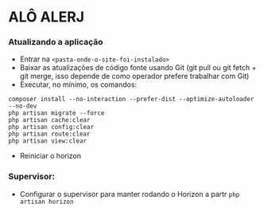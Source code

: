 # ALÔ ALERJ

### Atualizando a aplicação

- Entrar na `<pasta-onde-o-site-foi-instalado>`
- Baixar as atualizações de código fonte usando Git (git pull ou git fetch + git merge, isso depende de como operador prefere trabalhar com Git)
- Executar, no mínimo, os comandos:

```
composer install --no-interaction --prefer-dist --optimize-autoloader --no-dev
php artisan migrate --force
php artisan cache:clear
php artisan config:clear
php artisan route:clear
php artisan view:clear
```

- Reiniciar o horizon

### Supervisor:
- Configurar o supervisor para manter rodando o Horizon a partr `php artisan horizon`